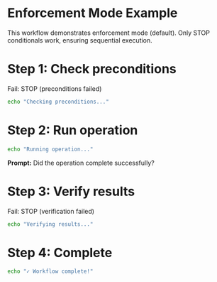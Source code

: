 # Enforcement Mode Example

This workflow demonstrates enforcement mode (default). Only STOP conditionals work, ensuring sequential execution.

# Step 1: Check preconditions

Fail: STOP (preconditions failed)

```bash
echo "Checking preconditions..."
```

# Step 2: Run operation

```bash
echo "Running operation..."
```

**Prompt:** Did the operation complete successfully?

# Step 3: Verify results

Fail: STOP (verification failed)

```bash
echo "Verifying results..."
```

# Step 4: Complete

```bash
echo "✓ Workflow complete!"
```
